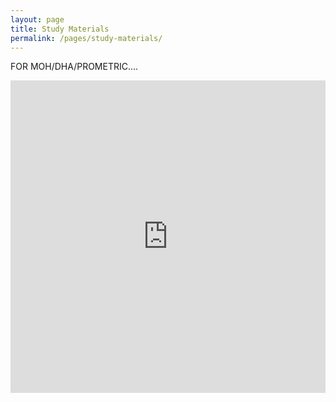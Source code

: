 ```yaml
---
layout: page
title: Study Materials
permalink: /pages/study-materials/
---
```



FOR MOH/DHA/PROMETRIC....
<br>
<iframe src="https://drive.google.com/embeddedfolderview?id=0B5FOj4rgVhf1VEh1LTluSG9VN0U#list" width="100%" height="500" frameborder="0"></iframe>

